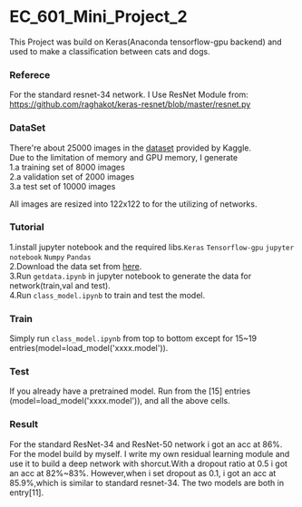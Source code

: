 # EC_601_Mini_Project_2<br/>
This Project was build on Keras(Anaconda tensorflow-gpu backend) and used to make a classification between cats and dogs.<br/>
### Referece<br/>
For the standard resnet-34 network. I Use ResNet Module from: https://github.com/raghakot/keras-resnet/blob/master/resnet.py

### DataSet
There're about 25000 images in the [dataset](https://www.kaggle.com/c/dogs-vs-cats/data) provided by Kaggle.<br/>
Due to the limitation of memory and GPU memory, I generate<br/> 
  1.a training set of 8000 images<br/>
  2.a validation set of 2000 images<br/> 
  3.a test set of 10000 images<br/>

All images are resized into 122x122 to for the utilizing of networks.<br/>

### Tutorial<br/>
1.install jupyter notebook and the required libs.``Keras`` ``Tensorflow-gpu`` ``jupyter notebook`` ``Numpy`` ``Pandas``<br/>
2.Download the data set from [here](https://www.kaggle.com/c/dogs-vs-cats/data).<br/>
3.Run ```getdata.ipynb``` in jupyter notebook to generate the data for network(train,val and test).<br/>
4.Run ```class_model.ipynb``` to train and test the model.<br/>

### Train<br/>
Simply run ```class_model.ipynb``` from top to bottom except for 15~19 entries(model=load_model('xxxx.model')).<br/>

### Test<br/>
If you already have a pretrained model. Run from the [15] entries (model=load_model('xxxx.model')), and all the above cells.

### Result<br/>
For the standard ResNet-34 and ResNet-50 network i got an acc at 86%.
For the model build by myself. I write my own residual learning module and use it to build a deep network with shorcut.With a dropout ratio at 0.5 i got an acc at 82%~83%. However,when i set dropout as 0.1, i got an acc at 85.9%,which is similar to standard resnet-34.
The two models are both in entry[11].
